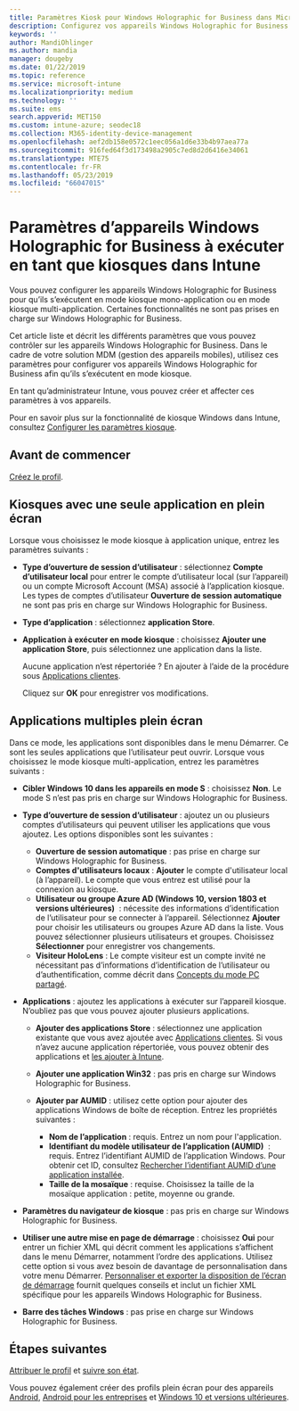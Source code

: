 ```yaml
---
title: Paramètres Kiosk pour Windows Holographic for Business dans Microsoft Intune - Azure | Microsoft Docs
description: Configurez vos appareils Windows Holographic for Business en tant que kiosques monoapplication et multiapplication, personnalisez le menu Démarrer, ajoutez des applications, affichez la barre des tâches et configurez un navigateur web dans Microsoft Intune.
keywords: ''
author: MandiOhlinger
ms.author: mandia
manager: dougeby
ms.date: 01/22/2019
ms.topic: reference
ms.service: microsoft-intune
ms.localizationpriority: medium
ms.technology: ''
ms.suite: ems
search.appverid: MET150
ms.custom: intune-azure; seodec18
ms.collection: M365-identity-device-management
ms.openlocfilehash: aef2db158e0572c1eec056a1d6e33b4b97aea77a
ms.sourcegitcommit: 916fed64f3d173498a2905c7ed8d2d6416e34061
ms.translationtype: MTE75
ms.contentlocale: fr-FR
ms.lasthandoff: 05/23/2019
ms.locfileid: "66047015"
---
```

# <a name="windows-holographic-for-business-device-settings-to-run-as-a-kiosk-in-intune"></a>Paramètres d’appareils Windows Holographic for Business à exécuter en tant que kiosques dans Intune

Vous pouvez configurer les appareils Windows Holographic for Business pour qu’ils s’exécutent en mode kiosque mono-application ou en mode kiosque multi-application. Certaines fonctionnalités ne sont pas prises en charge sur Windows Holographic for Business.

Cet article liste et décrit les différents paramètres que vous pouvez contrôler sur les appareils Windows Holographic for Business. Dans le cadre de votre solution MDM (gestion des appareils mobiles), utilisez ces paramètres pour configurer vos appareils Windows Holographic for Business afin qu’ils s’exécutent en mode kiosque.

En tant qu’administrateur Intune, vous pouvez créer et affecter ces paramètres à vos appareils.

Pour en savoir plus sur la fonctionnalité de kiosque Windows dans Intune, consultez [Configurer les paramètres kiosque](kiosk-settings.md).

## <a name="before-you-begin"></a>Avant de commencer

[Créez le profil](kiosk-settings.md#create-the-profile).

## <a name="single-full-screen-app-kiosks"></a>Kiosques avec une seule application en plein écran

Lorsque vous choisissez le mode kiosque à application unique, entrez les paramètres suivants :

- **Type d’ouverture de session d’utilisateur** : sélectionnez **Compte d’utilisateur local** pour entrer le compte d’utilisateur local (sur l’appareil) ou un compte Microsoft Account (MSA) associé à l’application kiosque. Les types de comptes d’utilisateur **Ouverture de session automatique** ne sont pas pris en charge sur Windows Holographic for Business.

- **Type d’application** : sélectionnez **application Store**.

- **Application à exécuter en mode kiosque** : choisissez **Ajouter une application Store**, puis sélectionnez une application dans la liste.

    Aucune application n’est répertoriée ? En ajouter à l’aide de la procédure sous [Applications clientes](apps-add.md).

    Cliquez sur **OK** pour enregistrer vos modifications.

## <a name="multi-app-kiosks"></a>Applications multiples plein écran

Dans ce mode, les applications sont disponibles dans le menu Démarrer. Ce sont les seules applications que l’utilisateur peut ouvrir. Lorsque vous choisissez le mode kiosque multi-application, entrez les paramètres suivants :

- **Cibler Windows 10 dans les appareils en mode S** : choisissez **Non**. Le mode S n’est pas pris en charge sur Windows Holographic for Business.

- **Type d’ouverture de session d’utilisateur** : ajoutez un ou plusieurs comptes d’utilisateurs qui peuvent utiliser les applications que vous ajoutez. Les options disponibles sont les suivantes : 

  - **Ouverture de session automatique** : pas prise en charge sur Windows Holographic for Business.
  - **Comptes d'utilisateurs locaux** : **Ajouter** le compte d'utilisateur local (à l’appareil). Le compte que vous entrez est utilisé pour la connexion au kiosque.
  - **Utilisateur ou groupe Azure AD (Windows 10, version 1803 et versions ultérieures)**  : nécessite des informations d’identification de l’utilisateur pour se connecter à l’appareil. Sélectionnez **Ajouter** pour choisir les utilisateurs ou groupes Azure AD dans la liste. Vous pouvez sélectionner plusieurs utilisateurs et groupes. Choisissez **Sélectionner** pour enregistrer vos changements.
  - **Visiteur HoloLens** : Le compte visiteur est un compte invité ne nécessitant pas d’informations d’identification de l’utilisateur ou d’authentification, comme décrit dans [Concepts du mode PC partagé](https://docs.microsoft.com/windows/configuration/set-up-shared-or-guest-pc#shared-pc-mode-concepts).

- **Applications** : ajoutez les applications à exécuter sur l’appareil kiosque. N’oubliez pas que vous pouvez ajouter plusieurs applications.

  - **Ajouter des applications Store** : sélectionnez une application existante que vous avez ajoutée avec [Applications clientes](apps-add.md). Si vous n’avez aucune application répertoriée, vous pouvez obtenir des applications et [les ajouter à Intune](store-apps-windows.md).
  - **Ajouter une application Win32** : pas pris en charge sur Windows Holographic for Business.
  - **Ajouter par AUMID** : utilisez cette option pour ajouter des applications Windows de boîte de réception. Entrez les propriétés suivantes : 

    - **Nom de l’application** : requis. Entrez un nom pour l'application.
    - **Identifiant du modèle utilisateur de l’application (AUMID)**  : requis. Entrez l’identifiant AUMID de l’application Windows. Pour obtenir cet ID, consultez [Rechercher l’identifiant AUMID d’une application installée](https://docs.microsoft.com/windows-hardware/customize/enterprise/find-the-application-user-model-id-of-an-installed-app).
    - **Taille de la mosaïque** : requise. Choisissez la taille de la mosaïque application : petite, moyenne ou grande.

- **Paramètres du navigateur de kiosque** : pas pris en charge sur Windows Holographic for Business.

- **Utiliser une autre mise en page de démarrage** : choisissez **Oui** pour entrer un fichier XML qui décrit comment les applications s’affichent dans le menu Démarrer, notamment l’ordre des applications. Utilisez cette option si vous avez besoin de davantage de personnalisation dans votre menu Démarrer. [Personnaliser et exporter la disposition de l’écran de démarrage](https://docs.microsoft.com/hololens/hololens-kiosk#start-layout-for-hololens) fournit quelques conseils et inclut un fichier XML spécifique pour les appareils Windows Holographic for Business.

- **Barre des tâches Windows** : pas prise en charge sur Windows Holographic for Business.

## <a name="next-steps"></a>Étapes suivantes

[Attribuer le profil](device-profile-assign.md) et [suivre son état](device-profile-monitor.md).

Vous pouvez également créer des profils plein écran pour des appareils [Android](device-restrictions-android.md#kiosk), [Android pour les entreprises](device-restrictions-android-for-work.md#dedicated-device-settings) et [Windows 10 et versions ultérieures](kiosk-settings-windows.md).

